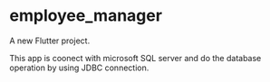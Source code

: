 # employee_manager

A new Flutter project.


This app is coonect with microsoft SQL server and do the database operation by using JDBC connection.
